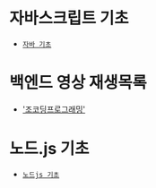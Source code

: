 # 자바스크립트 기초
- [`자바 기초`](https://github.com/myoungjugo/daily_commit/tree/master/node.js/basic_javascript.md)

# 백엔드 영상 재생목록
- ['조코딩프로그래밍']([https://youtu.be/Tt_tKhhhJqY?si=KlT41M_qiX8xpucN](https://youtube.com/playlist?list=PLU9-uwewPMe2-R9-taf4oIjwrEZDgE-q2&si=SeffRjY7W3TnfyNI))

# 노드.js 기초
- [`노드js 기초`](https://github.com/myoungjugo/daily_commit/tree/master/node.js/basic_nodejs.md)
